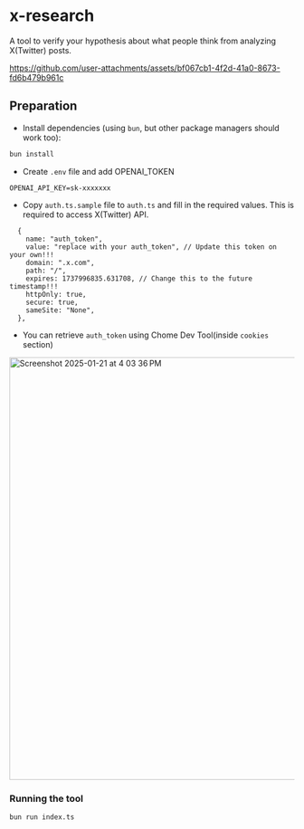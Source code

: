 # x-research

A tool to verify your hypothesis about what people think from analyzing X(Twitter) posts.



https://github.com/user-attachments/assets/bf067cb1-4f2d-41a0-8673-fd6b479b961c




## Preparation

- Install dependencies (using `bun`, but other package managers should work too):

```bash
bun install
```

- Create `.env` file and add OPENAI_TOKEN

```
OPENAI_API_KEY=sk-xxxxxxx
```

- Copy `auth.ts.sample` file to `auth.ts` and fill in the required values. This is required to access X(Twitter) API.

```
  {
    name: "auth_token",
    value: "replace with your auth_token", // Update this token on your own!!!
    domain: ".x.com",
    path: "/",
    expires: 1737996835.631708, // Change this to the future timestamp!!!
    httpOnly: true,
    secure: true,
    sameSite: "None",
  },
```

- You can retrieve `auth_token` using Chome Dev Tool(inside `cookies` section)
<img width="747" alt="Screenshot 2025-01-21 at 4 03 36 PM" src="https://github.com/user-attachments/assets/e6cd97db-3480-4a80-afd8-ea029d9984df" />



### Running the tool

```bash
bun run index.ts
```

